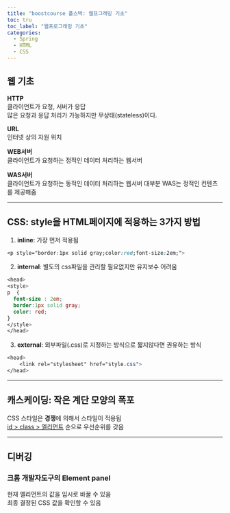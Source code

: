 ```yaml
---
title: "boostcourse 풀스택: 웹프그래밍 기초"
toc: tru
toc_label: "웹프로그래밍 기초"
categories:
  - Spring
  - HTML
  - CSS
---
```



## 웹 기초

**HTTP**  
클라이언트가 요청, 서버가 응답  
많은 요청과 응답 처리가 가능하지만 무상태(stateless)이다.

**URL**  
인터넷 상의 자원 위치

**WEB서버**  
클라이언트가 요청하는 정적인 데이터 처리하는 웹서버

**WAS서버**  
클라이언트가 요청하는 동적인 데이터 처리하는 웹서버
대부분 WAS는 정적인 컨텐츠를 제공해줌  

---

## CSS: style을 HTML페이지에 적용하는 3가지 방법

1. **inline**: 가장 먼저 적용됨
```css
<p style="border:1px solid gray;color:red;font-size:2em;">
```

2. **internal**: 별도의 css파일을 관리할 필요없지만 유지보수 어려움

```css
<head>
<style>
p  {
  font-size : 2em;
  border:1px solid gray;
  color: red;
}
</style>
</head>
```

3. **external**: 외부파일(.css)로 지정하는 방식으로 짧지않다면 권유하는 방식

```css
<head>
	<link rel="stylesheet" href="style.css">
</head>
```

---

## 캐스케이딩: 작은 계단 모양의 폭포


CSS 스타일은 **경쟁**에 의해서 스타일이 적용됨  
<u>id > class > 엘리먼트</u> 순으로 우선순위를 갖음

---

## 디버깅
### 크롬 개발자도구의 Element panel
현재 엘리먼트의 값을 임시로 바꿀 수 있음    
최종 결정된 CSS 값을 확인할 수 있음

